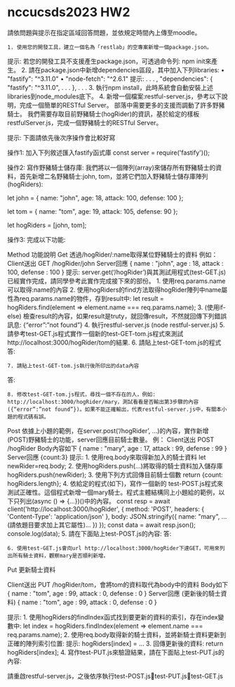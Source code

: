 # nccucsds2023 HW2
請依問題與提示在指定區域回答問題，並依規定時間內上傳至moodle。

    1. 使用您的開發工具，建立一個名為「restlab」的空專案新增一個package.json。
提示: 若您的開發工具不支援產生package.json，可透過命令列: npm init來產生。
    2. 請在package.json中新增dependencies區段，其中加入下列libraries: 
    • "fastify": "^3.11.0"
    • "node-fetch": "^2.6.1"
提示: 
. . . ,
  "dependencies": {
    "fastify": "^3.11.0",
    . . . 
  }, . . .
    3. 執行npm install，此時系統會自動安裝上述libraries到node_modules底下。
    4. 新增一個檔案:restful-server.js，參考以下說明，完成一個簡單的RESTful Server。
部落中需要更多的支援而調動了許多野豬騎士。
我們需要存取目前野豬騎士(hogRider)的資訊，基於給定的樣板restfulServer.js，完成一個野豬騎士的RESTful Server。


提示: 下面請依先後次序操作會比較好寫

操作1: 加入下列敘述匯入fastify函式庫
const server = require('fastify')();

操作2: 寫作野豬騎士儲存庫: 我們將以一個陣列(array)來儲存所有野豬騎士的資料，首先新增二名野豬騎士:john, tom，並將它們加入野豬騎士儲存庫陣列(hogRiders):

let john = {
    name: "john",
    age: 18,
    attack: 100,
    defense: 100
};

let tom = {
    name: "tom",
    age: 19,
    attack: 105,
    defense: 90
};

let hogRiders = [john, tom];

操作3: 完成以下功能:

Method
功能說明
Get
透過/hogRider/:name取得某位野豬騎士的資料
例如：
Client送出
GET /hogRider/john
Server回應
{
	name : "john",
	age : 18,
	attack : 100,
	defense : 100
}
提示: server.get(‘/hogRider’)與其測試用程式(test-GET.js)已經實作完成，請同學參考此實作完成接下來的部份。
    1. 使用req.params.name可以取得:name的內容
    2. 使用hogRiders的find方法取得hogRider陣列中name屬性為req.params.name的物件，存到result中: 
let result = hogRiders.find(element => element.name === req.params.name);
    3. (使用if-else) 檢查result的內容，如果result是truty，就回傳result，不然就回傳下列錯誤訊息:
{“error”:”not found”}
    4. 執行restful-server.js (node restful-server.js)
    5. 請參考test-GET.js程式實作一個新的test-GET-tom.js程式來測試http://localhost:3000/hogRider/tom的結果. 
    6. 請貼上test-GET-tom.js的程式
答:

    7. 請貼上test-GET-tom.js執行後所印出的data內容
答: 

    8. 修改test-GET-tom.js程式，尋找一個不存在的人，例如: http://localhost:3000/hogRider/mary，測試看看是否輸出第3步驟的內容({“error”:”not found”})。如果不能正確輸出，代表restful-server.js中，有關本小題的程式碼有誤。

Post
依據上小題的範例，在server.post(‘/hogRider’, …)的內容，實作新增(POST)野豬騎士的功能，server回應目前騎士數量。
例：
Client送出
POST /hogRider
Body內容如下
{
name : "mary",
	age : 17,
	attack : 99,
	defense : 99
}
Server回應
{count:3}
提示: 
    1. 使用req.body來取得新加入的騎士資料
let newRider=req.body;
    2. 使用hogRiders.push(…)將取得的騎士資料加入儲存庫
hogRiders.push(newRider);
    3. 使用下列方式回傳目前騎士個數
return {count: hogRiders.length};
    4. 依給定的程式(如下)，寫作一個新的 test-POST.js程式來測試正確性。這個程式新增一個mary騎士。程式主體結構同上小題給的範例，以下只列出(async () => {…})()中的內容。
const resp = await client('http://localhost:3000/hogRider', {
        method: 'POST',
        headers: {
            'Content-Type': 'application/json'
        },
        body: JSON.stringify({
            name: "mary",
           … (請依題目要求加上其它屬性)…
        })
    });
    const data = await resp.json();
    console.log(data);
    5. 請在下面貼上test-POST.js的內容:
答:

    6. 使用test-GET.js會向url http://localhost:3000/hogRider下達GET，可用來列出所有騎士資料，觀察mary是否順利新增。


Put
更新騎士資料

Client送出
PUT /hogRider/tom，會將tom的資料取代為body中的資料
Body如下
{
name : "tom",
	age : 99,
	attack : 0,
	defense : 0
}
Server回應
(更新後的騎士資料)
{
name : "tom",
	age : 99,
	attack : 0,
	defense : 0
}


提示:
    1. 使用hogRiders的findIndex函式找到要更新的資料的索引，存在index變數中:
let index = hogRiders.findIndex(element => element.name === req.params.name);
    2. 使用req.body取得新的騎士資料，並將新騎士資料更新到正確的陣列索引位置:
提示: hogRiders[index] = …
    3. 回傳更新後的資料:
return hogRiders[index];
    4. 寫作test-PUT.js來驗證結果，請在下面貼上test-PUT.js的內容:

請重啟restful-server.js，之後依序執行test-POST.jstest-PUT.jstest-GET.js


